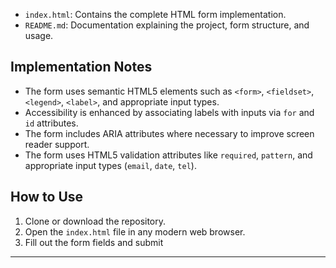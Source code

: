 
- `index.html`: Contains the complete HTML form implementation.
- `README.md`: Documentation explaining the project, form structure, and usage.

## Implementation Notes
- The form uses semantic HTML5 elements such as `<form>`, `<fieldset>`, `<legend>`, `<label>`, and appropriate input types.
- Accessibility is enhanced by associating labels with inputs via `for` and `id` attributes.
- The form includes ARIA attributes where necessary to improve screen reader support.
- The form uses HTML5 validation attributes like `required`, `pattern`, and appropriate input types (`email`, `date`, `tel`).

## How to Use
1. Clone or download the repository.
2. Open the `index.html` file in any modern web browser.
3. Fill out the form fields and submit
---